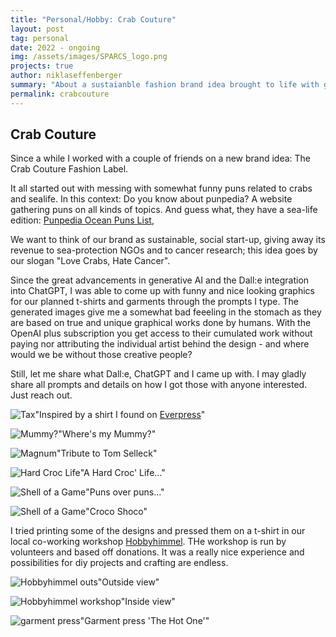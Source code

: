 ```yaml
---
title: "Personal/Hobby: Crab Couture"
layout: post
tag: personal
date: 2022 - ongoing
img: /assets/images/SPARCS_logo.png
projects: true
author: niklaseffenberger
summary: "About a sustaianble fashion brand idea brought to life with generative AI"
permalink: crabcouture
---
```




## Crab Couture

Since a while I worked with a couple of friends on a new brand idea: The Crab Couture Fashion Label.

It all started out with messing with somewhat funny puns related to crabs and sealife. In this context: Do you know about punpedia? A  website gathering puns on all kinds of topics. And guess what, they have a sea-life edition: [Punpedia Ocean Puns List](https://punpedia.org/ocean-puns/),

We want to think of our brand as sustainable, social start-up, giving away its revenue to sea-protection NGOs and to cancer research; this idea goes by our slogan "Love Crabs, Hate Cancer".

Since the great advancements in generative AI and the Dall:e integration into ChatGPT, I was able to come up with funny and nice looking graphics for our planned t-shirts and garments through the prompts I type. The generated images give me a somewhat bad feeeling in the stomach as they are based on true and unique graphical works done by humans. With the OpenAI plus subscription you get access to their cumulated work without paying nor attributing the individual artist behind the design - and where would we be without those creative people?

Still, let me share what Dall:e, ChatGPT and I came up with. I may gladly share all prompts and details on how I got those with anyone interested. Just reach out.


![Tax](/assets/images/crabcotoure/crab_taxtherichnotthepretty.jpeg)"Inspired by a shirt I found on [Everpress](https://everpress.com/tax-the-rich-not-the-pretty)"

![Mummy?](/assets/images/crabcouture/crab_wheresmymummy.jpg)"Where's my Mummy?"

![Magnum](/assets/images/crabcouture/crab_magnum.jpg)"Tribute to Tom Selleck"

![Hard Croc Life](/assets/images/crabcouture/crab_hardcroclife.jpg)"A Hard Croc' Life..."

![Shell of a Game](/assets/images/crabcouture/crab_game.jpg)"Puns over puns..."

![Shell of a Game](assets/images/crabcouture/crab_crocoshoco.jpg)"Croco Shoco"


I tried printing some of the designs and pressed them on a t-shirt in our local co-working workshop [Hobbyhimmel](https://hobbyhimmel.de/). THe workshop is run by volunteers and based off donations. It was a really nice experience and possibilities for diy projects and crafting are endless.


![Hobbyhimmel outs](/assets/images/crabcouture/hobbyhimmel_outside.jpg)"Outside view"

![Hobbyhimmel workshop](/assets/images/crabcouture/hobbyhimmel_workshop.jpg)"Inside view"

![garment press](/assets/images/crabcouture/hobbyhimmel_hotone.jpg)"Garment press 'The Hot One'"
